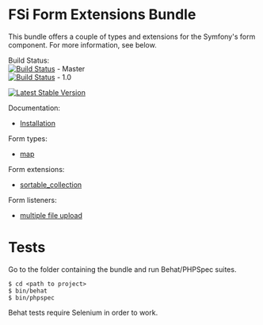 # FSi Form Extensions Bundle

This bundle offers a couple of types and extensions for the Symfony's form component.
For more information, see below.

Build Status:  
[![Build Status](https://travis-ci.org/fsi-open/form-extensions-bundle.png?branch=master)](https://travis-ci.org/fsi-open/form-extensions-bundle) - Master  
[![Build Status](https://travis-ci.org/fsi-open/form-extensions-bundle.png?branch=1.0)](https://travis-ci.org/fsi-open/form-extensions-bundle) - 1.0

[![Latest Stable Version](https://poser.pugx.org/fsi/form-extensions-bundle/v/stable.png)](https://packagist.org/packages/fsi/form-extensions-bundle)

Documentation:
* [Installation](Resources/doc/installation.md)

Form types: 
* [map](Resources/doc/map.md)

Form extensions:
* [sortable_collection](Resources/doc/sortable_collection.md)

Form listeners:
* [multiple file upload](Resources/doc/multiple_file_upload.md)

# Tests

Go to the folder containing the bundle and run Behat/PHPSpec suites.

```
$ cd <path to project>
$ bin/behat
$ bin/phpspec
```

Behat tests require Selenium in order to work.
